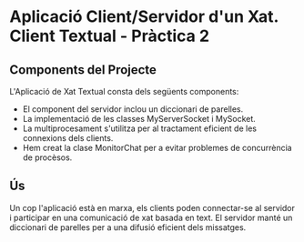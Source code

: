 # Aplicació Client/Servidor d'un Xat. Client Textual - Pràctica 2


## Components del Projecte
L'Aplicació de Xat Textual consta dels següents components:
- El component del servidor inclou un diccionari de parelles.
- La implementació de les classes MyServerSocket i MySocket.
- La multiprocesament s'utilitza per al tractament eficient de les connexions dels clients.
- Hem creat la clase MonitorChat per a evitar problemes de concurrència de procèsos.

## Ús
Un cop l'aplicació està en marxa, els clients poden connectar-se al servidor i participar en una comunicació de xat basada en text. El servidor manté un diccionari de parelles per a una difusió eficient dels missatges.
